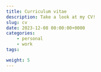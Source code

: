```yaml
---
title: Curriculum vitae
description: Take a look at my CV!
slug: cv
date: 2023-12-08 00:00:00+0000
categories:
    - personal
    - work
tags:

weight: 5
---
```

<object data="/p/cv/Lebenslauf_Pablo_Wynistorf.pdf" width="100%" height="2350px" type="application/pdf"><object>


